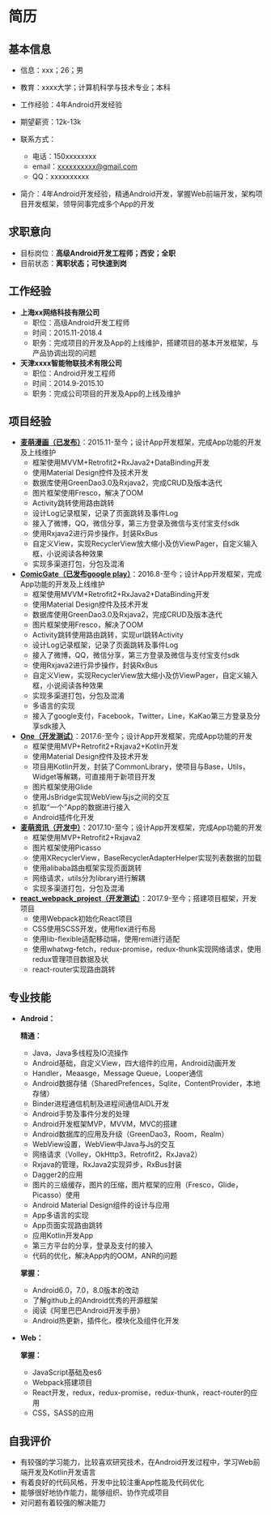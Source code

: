 # 简历

## 基本信息

- 信息：xxx；26；男

- 教育：xxxx大学；计算机科学与技术专业；本科

- 工作经验：4年Android开发经验

- 期望薪资：12k-13k

- 联系方式：

  - 电话：150xxxxxxxx
  - email：xxxxxxxxxx@gmail.com
  - QQ：xxxxxxxxxx

- 简介：4年Android开发经验，精通Android开发，掌握Web前端开发，架构项目开发框架，领导同事完成多个App的开发

## 求职意向

- 目标岗位：**高级Android开发工程师；西安；全职**
- 目前状态：**离职状态；可快速到岗**

## 工作经验

- **上海xx网络科技有限公司**
  - 职位：高级Android开发工程师
  - 时间：2015.11-2018.4
  - 职务：完成项目的开发及App的上线维护，搭建项目的基本开发框架，与产品协调出现的问题
- **天津xxxx智能物联技术有限公司**
  - 职位：Android开发工程师
  - 时间：2014.9-2015.10
  - 职务：完成公司项目的开发及App的上线及维护

## 项目经验

- **[麦萌漫画（已发布）](http://shouji.baidu.com/software/23515479.html)**：2015.11-至今；设计App开发框架，完成App功能的开发及上线维护
  - 框架使用MVVM+Retrofit2+RxJava2+DataBinding开发
  - 使用Material Design控件及技术开发
  - 数据库使用GreenDao3.0及Rxjava2，完成CRUD及版本迭代
  - 图片框架使用Fresco，解决了OOM
  - Activity跳转使用路由跳转
  - 设计Log记录框架，记录了页面跳转及事件Log
  - 接入了微博，QQ，微信分享，第三方登录及微信与支付宝支付sdk
  - 使用Rxjava2进行异步操作，封装RxBus
  - 自定义View，实现RecyclerView放大缩小及仿ViewPager，自定义输入框，小说阅读各种效果
  - 实现多渠道打包，分包及混淆
- **[ComicGate（已发布google play）](https://play.google.com/store/apps/details?id=jp.comicgate.comic)**：2016.8-至今；设计App开发框架，完成App功能的开发及上线维护
  - 框架使用MVVM+Retrofit2+RxJava2+DataBinding开发
  - 使用Material Design控件及技术开发
  - 数据库使用GreenDao3.0及Rxjava2，完成CRUD及版本迭代
  - 图片框架使用Fresco，解决了OOM
  - Activity跳转使用路由跳转，实现url跳转Activity
  - 设计Log记录框架，记录了页面跳转及事件Log
  - 接入了微博，QQ，微信分享，第三方登录及微信与支付宝支付sdk
  - 使用Rxjava2进行异步操作，封装RxBus
  - 自定义View，实现RecyclerView放大缩小及仿ViewPager，自定义输入框，小说阅读各种效果
  - 实现多渠道打包，分包及混淆
  - 多语言的实现
  - 接入了google支付，Facebook，Twitter，Line，KaKao第三方登录及分享sdk接入
- **[One（开发测试）](https://fir.im/oneap)**：2017.6-至今；设计App开发框架，完成App功能的开发
  - 框架使用MVP+Retrofit2+Rxjava2+Kotlin开发
  - 使用Material Design控件及技术开发
  - 项目用Kotlin开发，封装了CommonLibrary，使项目与Base，Utils，Widget等解耦，可直接用于新项目开发
  - 图片框架使用Glide
  - 使用JsBridge实现WebView与js之间的交互
  - 抓取“一个”App的数据进行接入
  - Android插件化开发
- **[麦萌资讯（开发中）](https://fir.im/maimengnews)**：2017.10-至今；设计App开发框架，完成App功能的开发
  - 框架使用MVP+Retrofit2+Rxjava2
  - 图片框架使用Picasso
  - 使用XRecyclerView，BaseRecyclerAdapterHelper实现列表数据的加载
  - 使用alibaba路由框架实现页面跳转
  - 网络请求，utils分为library进行解耦
  - 实现多渠道打包，分包及混淆
- **[react_webpack_project（开发测试）](https://github.com/hong-tang/react_webpack_project)**：2017.9-至今；搭建项目框架，开发项目
  - 使用Webpack初始化React项目
  - CSS使用SCSS开发，使用flex进行布局
  - 使用lib-flexible适配移动端，使用rem进行适配
  - 使用whatwg-fetch，redux-promise，redux-thunk实现网络请求，使用redux管理项目数据及状
  - react-router实现路由跳转

## 专业技能

- **Android：**

  **精通：**

  - Java，Java多线程及IO流操作
  - Android基础，自定义View，四大组件的应用，Android动画开发
  - Handler，Meaasge，Message Queue，Looper通信
  - Android数据存储（SharedPrefences，Sqlite，ContentProvider，本地存储）
  - Binder进程通信机制及进程间通信AIDL开发
  - Android手势及事件分发的处理
  - Android开发框架MVP，MVVM，MVC的搭建
  - Android数据库的应用及升级（GreenDao3，Room，Realm）
  - WebView设置，WebView中Java与Js的交互
  - 网络请求（Volley，OkHttp3，Retrofit2，RxJava2）
  - Rxjava的管理，RxJava2实现异步，RxBus封装
  - Dagger2的应用
  - 图片的三级缓存，图片的压缩，图片框架的应用（Fresco，Glide，Picasso）使用
  - Android Material Design组件的设计与应用
  - App多语言的实现
  - App页面实现路由跳转
  - 应用Kotlin开发App
  - 第三方平台的分享，登录及支付的接入
  - 代码的优化，解决App内的OOM，ANR的问题

  **掌握：**

  - Android6.0，7.0，8.0版本的改动
  - 了解github上的Android优秀的开源框架
  - 阅读《阿里巴巴Android开发手册》
  - Android热更新，插件化，模块化及组件化开发


- **Web：**

  **掌握：**

  - JavaScript基础及es6
  - Webpack搭建项目
  - React开发，redux，redux-promise，redux-thunk，react-router的应用
  - CSS，SASS的应用


## 自我评价

- 有较强的学习能力，比较喜欢研究技术，在Android开发过程中，学习Web前端开发及Kotlin开发语言
- 有着良好的代码风格，开发中比较注重App性能及代码优化
- 能够很好地协作能力，能够组织、协作完成项目
- 对问题有着较强的解决能力
